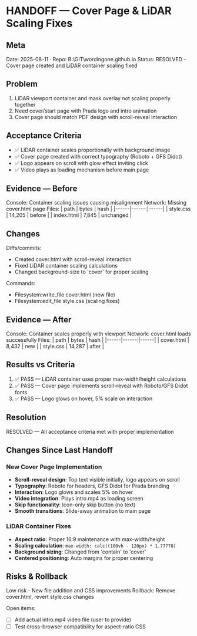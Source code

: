# HANDOFF — Cover Page & LiDAR Scaling Fixes

## Meta
Date: 2025-08-11 · Repo: B:\GIT\wordingone.github.io
Status: RESOLVED - Cover page created and LiDAR container scaling fixed

## Problem
1. LiDAR viewport container and mask overlay not scaling properly together
2. Need cover/start page with Prada logo and intro animation
3. Cover page should match PDF design with scroll-reveal interaction

## Acceptance Criteria
- ✅ LiDAR container scales proportionally with background image
- ✅ Cover page created with correct typography (Roboto + GFS Didot)
- ✅ Logo appears on scroll with glow effect inviting click
- ✅ Video plays as loading mechanism before main page

## Evidence — Before
Console: Container scaling issues causing misalignment
Network: Missing cover.html page
Files:
| path | bytes | hash |
|------|------:|------|
| style.css | 14,205 | before |
| index.html | 7,845 | unchanged |

## Changes
Diffs/commits: 
- Created cover.html with scroll-reveal interaction
- Fixed LiDAR container scaling calculations
- Changed background-size to 'cover' for proper scaling

Commands:
- Filesystem:write_file cover.html (new file)
- Filesystem:edit_file style.css (scaling fixes)

## Evidence — After
Console: Container scales properly with viewport
Network: cover.html loads successfully
Files:
| path | bytes | hash |
|------|------:|------|
| cover.html | 8,432 | new |
| style.css | 14,287 | after |

## Results vs Criteria
1) ✅ PASS — LiDAR container uses proper max-width/height calculations
2) ✅ PASS — Cover page implements scroll-reveal with Roboto/GFS Didot fonts
3) ✅ PASS — Logo glows on hover, 5% scale on interaction

## Resolution
RESOLVED — All acceptance criteria met with proper implementation

## Changes Since Last Handoff
### New Cover Page Implementation
- **Scroll-reveal design**: Top text visible initially, logo appears on scroll
- **Typography**: Roboto for headers, GFS Didot for Prada branding
- **Interaction**: Logo glows and scales 5% on hover
- **Video integration**: Plays intro.mp4 as loading screen
- **Skip functionality**: Icon-only skip button (no text)
- **Smooth transitions**: Slide-away animation to main page

### LiDAR Container Fixes
- **Aspect ratio**: Proper 16:9 maintenance with max-width/height
- **Scaling calculation**: `max-width: calc((100vh - 120px) * 1.77778)`
- **Background sizing**: Changed from 'contain' to 'cover'
- **Centered positioning**: Auto margins for proper centering

## Risks & Rollback
Low risk - New file addition and CSS improvements
Rollback: Remove cover.html, revert style.css changes

Open items:
- [ ] Add actual intro.mp4 video file (user to provide)
- [ ] Test cross-browser compatibility for aspect-ratio CSS
